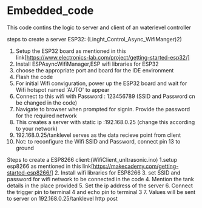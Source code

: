 # Embedded_code
This code contins the logic to server and client of an waterlevel controller

steps to create a server ESP32: (Linght_Control_Async_WifiManger)2)
1. Setup the ESP32 board as mentioned in this link[https://www.electronics-lab.com/project/getting-started-esp32/]
2. Install ESPAsyncWifiManager,ESP wifi libraries for ESP32
3. choose the appropriate port and board for the IDE environment
4. Flash the code
5. For initial Wifi conviguration, power up the ESP32 board and wait for Wifi hotspot named 'AUTO' to appear
6. Connect to this wifi with Password : 123456789 (SSID and Password cn be changed in the code)
7. Navigate to browser when prompted for signin. Provide the password for the required network
7. This creates a server with static ip :192.168.0.25 (change this according to your network)
8. 192.168.0.25/tanklevel serves as the data recieve point from client
9. Not: to reconfigure the Wifi SSID and Password, connect pin 13 to ground


Steps to create a ESP8266 client:(WifiClient_unltrasonic.ino)
1.setup esp8266 as mentioned in this link[https://makecademy.com/getting-started-esp8266/]
2. Install wifi libraries for ESP8266
3. set SSID and password for wifi network to be connected in the code 
4. Mention the tank details in the place provided 
5. Set the ip address of the server
6. Connect the trigger pin to terminal 4 and echo pin to terminal 3
7. Values will be sent to server on 192.168.0.25/tanklevel http post
